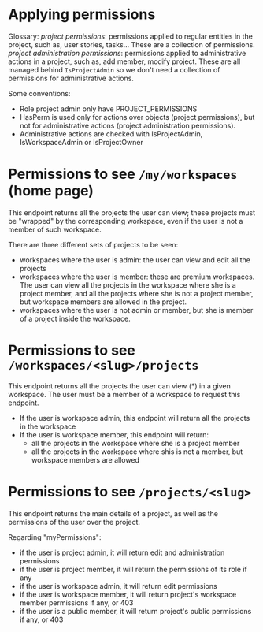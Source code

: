 Applying permissions
====================

Glossary:
_project permissions_: permissions applied to regular entities in the project, such as, user stories, tasks... These are a collection of permissions.
_project administration permissions_: permissions applied to administrative actions in a project, such as, add member, modify project. These are all managed behind `IsProjectAdmin` so we don't need a collection of permissions for administrative actions.

Some conventions:
- Role project admin only have PROJECT_PERMISSIONS
- HasPerm is used only for actions over objects (project permissions), but not for administrative actions (project administration permissions).
- Administrative actions are checked with IsProjectAdmin, IsWorkspaceAdmin or IsProjectOwner


Permissions to see `/my/workspaces` (home page)
===============================================

This endpoint returns all the projects the user can view; these projects must be "wrapped" by the corresponding workspace, even if the user is not a member of such workspace.

There are three different sets of projects to be seen:
- workspaces where the user is admin: the user can view and edit all the projects
- workspaces where the user is member: these are premium workspaces. The user can view all the projects in the workspace where she is a project member, and all the projects where she is not a project member, but workspace members are allowed in the project.
- workspaces where the user is not admin or member, but she is member of a project inside the workspace.


Permissions to see `/workspaces/<slug>/projects`
================================================

This endpoint returns all the projects the user can view (\*) in a given workspace. The user must be a member of a workspace to request this endpoint.

- If the user is workspace admin, this endpoint will return all the projects in the workspace
- If the user is workspace member, this endpoint will return:
    - all the projects in the workspace where she is a project member
    - all the projects in the workspace where shis is not a member, but workspace members are allowed


Permissions to see `/projects/<slug>`
=====================================

This endpoint returns the main details of a project, as well as the permissions of the user over the project.

Regarding "myPermissions":
- if the user is project admin, it will return edit and administration permissions
- if the user is project member, it will return the permissions of its role if any
- if the user is workspace admin, it will return edit permissions
- if the user is workspace member, it will return project's workspace member permissions if any, or 403
- if the user is a public member, it will return project's public permissions if any, or 403
